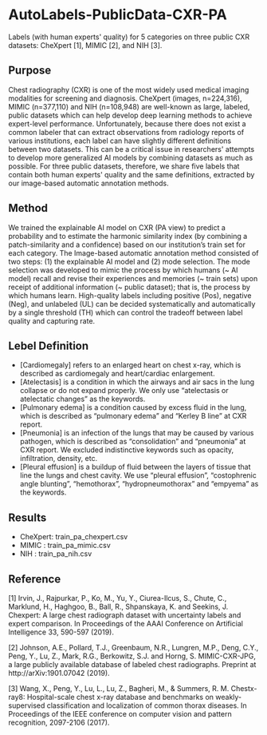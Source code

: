 # AutoLabels-PublicData-CXR-PA
Labels (with human experts' quality) for 5 categories on three public CXR datasets: CheXpert [1], MIMIC [2], and NIH [3]. 


## Purpose
Chest radiography (CXR) is one of the most widely used medical imaging modalities for screening and diagnosis. CheXpert (images, n=224,316), MIMIC (n=377,110) and NIH (n=108,948) are well-known as large, labeled, public datasets which can help develop deep learning methods to achieve expert-level performance. Unfortunately, because there does not exist a common labeler that can extract observations from radiology reports of various institutions, each label can have slightly different definitions between two datasets. This can be a critical issue in researchers' attempts to develop more generalized AI models by combining datasets as much as possible. For three public datasets, therefore, we share five labels that contain both human experts' quality and the same definitions, extracted by our image-based automatic annotation methods.


## Method
We trained the explainable AI model on CXR (PA view) to predict a probability and to estimate the harmonic similarity index (by combining a patch-similarity and a confidence) based on our institution’s train set for each category. The Image-based automatic annotation method consisted of two steps: (1) the explainable AI model and (2) mode selection. The mode selection was developed to mimic the process by which humans (~ AI model) recall and revise their experiences and memories (~ train sets) upon receipt of additional information (~ public dataset); that is, the process by which humans learn. High-quality labels including positive (Pos), negative (Neg), and unlabeled (UL) can be decided systematically and automatically by a single threshold (TH) which can control the tradeoff between label quality and capturing rate.


## Lebel Definition
* [Cardiomegaly] refers to an enlarged heart on chest x-ray, which is described as cardiomegaly and heart/cardiac enlargement.
* [Atelectasis] is a condition in which the airways and air sacs in the lung collapse or do not expand properly. We only use “atelectasis or atelectatic changes” as the keywords.
* [Pulmonary edema] is a condition caused by excess fluid in the lung, which is described as “pulmonary edema” and “Kerley B line” at CXR report.
* [Pneumonia] is an infection of the lungs that may be caused by various pathogen, which is described as “consolidation” and “pneumonia” at CXR report. We excluded indistinctive keywords such as opacity, infiltration, density, etc.  
* [Pleural effusion] is a buildup of fluid between the layers of tissue that line the lungs and chest cavity. We use “pleural effusion”, “costophrenic angle blunting”, “hemothorax”, “hydropneumothorax” and “empyema” as the keywords. 


## Results

* CheXpert: train_pa_chexpert.csv
* MIMIC   : train_pa_mimic.csv
* NIH     : train_pa_nih.csv


## Reference
[1] Irvin, J., Rajpurkar, P., Ko, M., Yu, Y., Ciurea-Ilcus, S., Chute, C., Marklund, H., Haghgoo, B., Ball, R., Shpanskaya, K. and Seekins, J. Chexpert: A large chest radiograph dataset with uncertainty labels and expert comparison. In Proceedings of the AAAI Conference on Artificial Intelligence 33, 590-597 (2019).

[2] Johnson, A.E., Pollard, T.J., Greenbaum, N.R., Lungren, M.P., Deng, C.Y., Peng, Y., Lu, Z., Mark, R.G., Berkowitz, S.J. and Horng, S. MIMIC-CXR-JPG, a large publicly available database of labeled chest radiographs. Preprint at http://arXiv:1901.07042 (2019).

[3] Wang, X., Peng, Y., Lu, L., Lu, Z., Bagheri, M., & Summers, R. M. Chestx-ray8: Hospital-scale chest x-ray database and benchmarks on weakly-supervised classification and localization of common thorax diseases. In Proceedings of the IEEE conference on computer vision and pattern recognition, 2097-2106 (2017).
